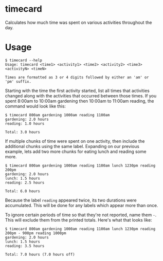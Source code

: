 # timecard

Calculates how much time was spent on various activities throughout the day.

# Usage

```
$ timecard --help
Usage: timecard <time1> <activity1> <time2> <activity2> <time3> <activityN> <timeN>

Times are formatted as 3 or 4 digits followed by either an 'am' or 'pm' suffix.
```

Starting with the time the first activity started, list all times that activities changed along with the activities that occurred between those times. If you spent 8:00am to 10:00am gardening then 10:00am to 11:00am reading, the command would look like this:

```
$ timecard 800am gardening 1000am reading 1100am
gardening: 2.0 hours
reading: 1.0 hours

Total: 3.0 hours
```

If multiple chunks of time were spent on one activity, then include the additional chunks using the same label. Expanding on our previous example, lets add two more chunks for eating lunch and reading some more.

```
$ timecard 800am gardening 1000am reading 1100am lunch 1230pm reading 200pm
gardening: 2.0 hours
lunch: 1.5 hours
reading: 2.5 hours

Total: 6.0 hours
```

Because the label `reading` appeared twice, its two durations were accumulated. This will be done for any labels which appear more than once.

To ignore certain periods of time so that they're not reported, name them `-`. This will exclude them from the printed totals. Here's what that looks like:

```
$ timecard 800am gardening 1000am reading 1100am lunch 1230pm reading 200pm - 900pm reading 1000pm
gardening: 2.0 hours
lunch: 1.5 hours
reading: 3.5 hours

Total: 7.0 hours (7.0 hours off)
```
